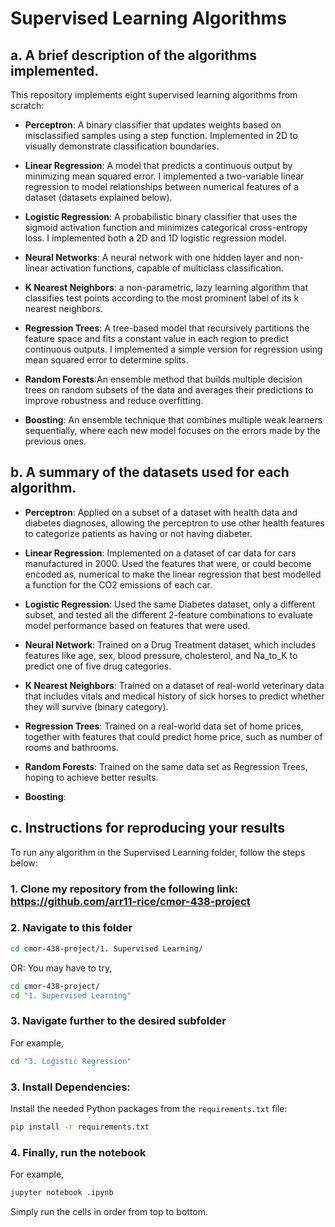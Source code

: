 # Supervised Learning Algorithms

## a. A brief description of the algorithms implemented.

This repository implements eight supervised learning algorithms from scratch:

- **Perceptron**: A binary classifier that updates weights based on misclassified samples using a step function. Implemented in 2D to visually demonstrate classification boundaries.

- **Linear Regression**: A model that predicts a continuous output by minimizing mean squared error. I implemented a two-variable linear regression to model relationships between numerical features of a dataset (datasets explained below).

- **Logistic Regression**: A probabilistic binary classifier that uses the sigmoid activation function and minimizes categorical cross-entropy loss. I implemented both a 2D and 1D logistic regression model.

- **Neural Networks**: A  neural network with one hidden layer and non-linear activation functions, capable of multiclass classification. 

- **K Nearest Neighbors**: a non-parametric, lazy learning algorithm that classifies test points according to the most prominent label of its k nearest neighbors.

- **Regression Trees**: A tree-based model that recursively partitions the feature space and fits a constant value in each region to predict continuous outputs. I implemented a simple version for regression using mean squared error to determine splits.

- **Random Forests**:An ensemble method that builds multiple decision trees on random subsets of the data and averages their predictions to improve robustness and reduce overfitting.

- **Boosting**: An ensemble technique that combines multiple weak learners sequentially, where each new model focuses on the errors made by the previous ones.


## b. A summary of the datasets used for each algorithm.

- **Perceptron**: Applied on a subset of a dataset with health data and diabetes diagnoses, allowing the perceptron to use other health features to categorize patients as having or not having diabeter.

- **Linear Regression**: Implemented on a dataset of car data for cars manufactured in 2000. Used the features that were, or could become encoded as, numerical to make the linear regression that best modelled a function for the CO2 emissions of each car.

- **Logistic Regression**: Used the same Diabetes dataset, only a different subset, and tested all the different 2-feature combinations to evaluate model performance based on features that were used. 

- **Neural Network**: Trained on a Drug Treatment dataset, which includes features like age, sex, blood pressure, cholesterol, and Na_to_K to predict one of five drug categories.

- **K Nearest Neighbors**: Trained on a dataset of real-world veterinary data that includes vitals and medical history of sick horses to predict whether they will survive (binary category).

- **Regression Trees**: Trained on a real-world data set of home prices, together with features that could predict home price, such as number of rooms and bathrooms.

- **Random Forests**: Trained on the same data set as Regression Trees, hoping to achieve better results.

- **Boosting**:


## c. Instructions for reproducing your results

To run any algorithm in the Supervised Learning folder, follow the steps below:

### 1. Clone my repository from the following link: https://github.com/arr11-rice/cmor-438-project

### 2. Navigate to this folder
```bash
cd cmor-438-project/1. Supervised Learning/
```
OR:
You may have to try,
```bash
cd cmor-438-project/   
cd "1. Supervised Learning"
```
### 3. Navigate further to the desired subfolder
For example,
```bash
cd "3. Logistic Regression"
```
### 3. Install Dependencies: 

Install the needed Python packages from the `requirements.txt` file:
```bash
pip install -r requirements.txt
```
### 4. Finally, run the notebook
For example, 
```bash
jupyter notebook .ipynb
```
Simply run the cells in order from top to bottom.